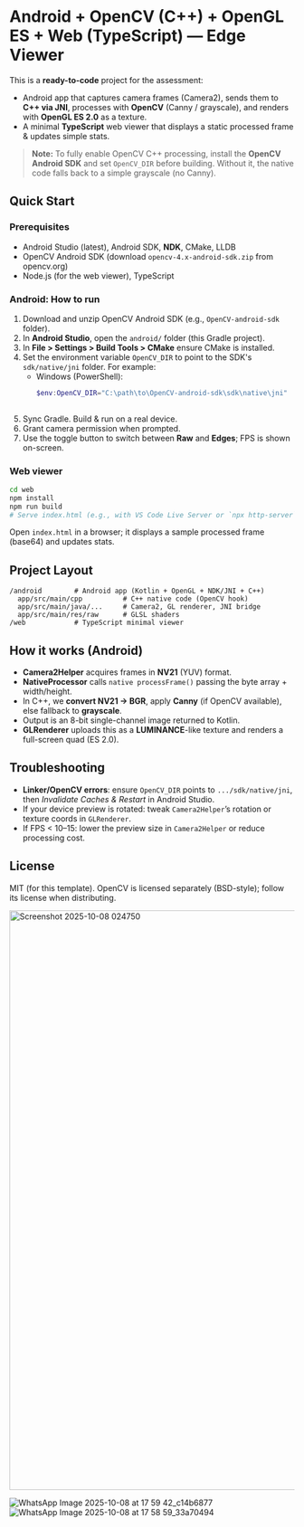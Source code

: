 # Android + OpenCV (C++) + OpenGL ES + Web (TypeScript) — Edge Viewer

This is a **ready-to-code** project for the assessment:
- Android app that captures camera frames (Camera2), sends them to **C++ via JNI**, processes with **OpenCV** (Canny / grayscale), and renders with **OpenGL ES 2.0** as a texture.
- A minimal **TypeScript** web viewer that displays a static processed frame & updates simple stats.

> **Note:** To fully enable OpenCV C++ processing, install the **OpenCV Android SDK** and set `OpenCV_DIR` before building. Without it, the native code falls back to a simple grayscale (no Canny).

## Quick Start

### Prerequisites
- Android Studio (latest), Android SDK, **NDK**, CMake, LLDB
- OpenCV Android SDK (download `opencv-4.x-android-sdk.zip` from opencv.org)
- Node.js (for the web viewer), TypeScript

### Android: How to run
1. Download and unzip OpenCV Android SDK (e.g., `OpenCV-android-sdk` folder).
2. In **Android Studio**, open the `android/` folder (this Gradle project).
3. In **File > Settings > Build Tools > CMake** ensure CMake is installed.
4. Set the environment variable `OpenCV_DIR` to point to the SDK's `sdk/native/jni` folder. For example:
   - Windows (PowerShell):
     ```powershell
     $env:OpenCV_DIR="C:\path\to\OpenCV-android-sdk\sdk\native\jni"
    
5. Sync Gradle. Build & run on a real device.
6. Grant camera permission when prompted.
7. Use the toggle button to switch between **Raw** and **Edges**; FPS is shown on-screen.

### Web viewer
```bash
cd web
npm install
npm run build
# Serve index.html (e.g., with VS Code Live Server or `npx http-server`)
```
Open `index.html` in a browser; it displays a sample processed frame (base64) and updates stats.

## Project Layout
```
/android        # Android app (Kotlin + OpenGL + NDK/JNI + C++)
  app/src/main/cpp          # C++ native code (OpenCV hook)
  app/src/main/java/...     # Camera2, GL renderer, JNI bridge
  app/src/main/res/raw      # GLSL shaders
/web            # TypeScript minimal viewer
```

## How it works (Android)
- **Camera2Helper** acquires frames in **NV21** (YUV) format.
- **NativeProcessor** calls `native processFrame()` passing the byte array + width/height.
- In C++, we **convert NV21 → BGR**, apply **Canny** (if OpenCV available), else fallback to **grayscale**.
- Output is an 8-bit single-channel image returned to Kotlin.
- **GLRenderer** uploads this as a **LUMINANCE**-like texture and renders a full-screen quad (ES 2.0).

## Troubleshooting
- **Linker/OpenCV errors**: ensure `OpenCV_DIR` points to `.../sdk/native/jni`, then *Invalidate Caches & Restart* in Android Studio.
- If your device preview is rotated: tweak `Camera2Helper`’s rotation or texture coords in `GLRenderer`.
- If FPS < 10–15: lower the preview size in `Camera2Helper` or reduce processing cost.

## License
MIT (for this template). OpenCV is licensed separately (BSD-style); follow its license when distributing.




<img width="1919" height="1025" alt="Screenshot 2025-10-08 024750" src="https://github.com/user-attachments/assets/44660222-8852-4e34-b010-9386f73450e0" />


![WhatsApp Image 2025-10-08 at 17 59 42_c14b6877](https://github.com/user-attachments/assets/52d8bfbf-7ce9-4ef7-962f-aa66a8832ab7)
![WhatsApp Image 2025-10-08 at 17 58 59_33a70494](https://github.com/user-attachments/assets/e7cb0510-a6cd-44f0-a038-25e2fbbb8cdb)


